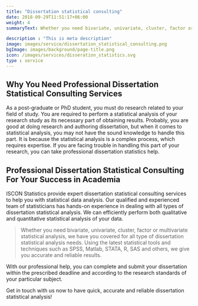 ```yaml
---
title: "Dissertation statistical consulting"
date: 2018-09-29T11:51:17+06:00
weight: 4
summaryText: Whether you need bivariate, univariate, cluster, factor or multivariate statistical analysis, we have you covered for all type of dissertation statistical analysis needs. Using the latest statistical tools and techniques such as SPSS, Matlab, STATA, R, SAS and others, we give you accurate and reliable results.

description : "This is meta description"
image: images/service/dissertation_statistical_consulting.png
bgImage: images/background/page-title.png
icon: /images/services/disseration_statistics.svg
type : service
---
```


## Why You Need Professional Dissertation Statistical Consulting Services

As a post-graduate or PhD student, you must do research related to your field of study. You are required to perform a statistical analysis of your research study as its necessary part of obtaining results.
Probably, you are good at doing research and authoring dissertation, but when it comes to statistical analysis, you may not have the sound knowledge to handle this part. It is because the statistical analysis is a complex process, which requires expertise. If you are facing trouble in handling this part of your research, you can take professional dissertation statistics help.

## Professional Dissertation Statistical Consulting For Your Success in Academia

ISCON Statistics provide expert dissertation statistical consulting services to help you with statistical data analysis. Our qualified and experienced team of statisticians has hands-on experience in dealing with all types of dissertation statistical analysis. We can efficiently perform both qualitative and quantitative statistical analysis of your data. 

> Whether you need bivariate, univariate, cluster, factor or multivariate statistical analysis, we have you covered for all type of dissertation statistical analysis needs. Using the latest statistical tools and techniques such as SPSS, Matlab, STATA, R, SAS and others, we give you accurate and reliable results. 

With our professional help, you can complete and submit your dissertation within the prescribed deadline and according to the research standards of your particular subject.

Get in touch with us now to have quick, accurate and reliable dissertation statistical analysis!

